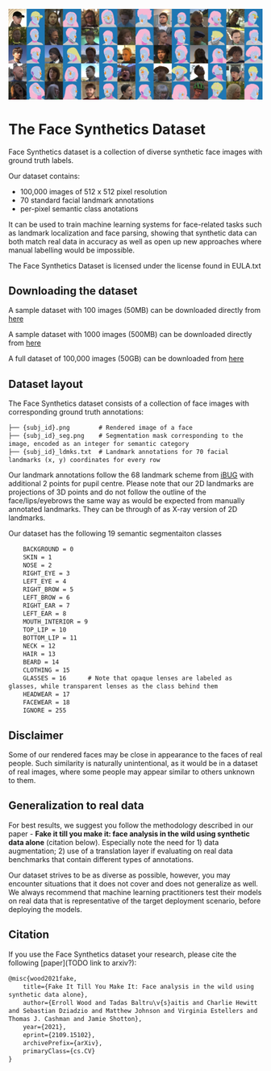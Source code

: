 ![alt text](docs/img/dataset_samples_2.jpg)

# The Face Synthetics Dataset

Face Synthetics dataset is a collection of diverse synthetic face images with ground truth labels.

Our dataset contains:
- 100,000 images of 512 x 512 pixel resolution
- 70 standard facial landmark annotations
- per-pixel semantic class anotations

It can be used to train machine learning systems for face-related tasks such as landmark localization and face parsing, showing that synthetic data can both match real data in accuracy as well as open up new approaches where manual labelling would be impossible.

The Face Synthetics Dataset is licensed under the license found in EULA.txt

## Downloading the dataset

A sample dataset with 100 images (50MB) can be downloaded directly from [here](https://facesyntheticspubwedata.blob.core.windows.net/iccv-2021/dataset_100.zip)

A sample dataset with 1000 images (500MB) can be downloaded directly from [here](https://facesyntheticspubwedata.blob.core.windows.net/iccv-2021/dataset_1000.zip)

A full dataset of 100,000 images (50GB) can be downloaded from [here](https://facesyntheticspubwedata.blob.core.windows.net/iccv-2021/dataset_100k.zip)

## Dataset layout

The Face Synthetics dataset consists of a collection of face images with corresponding ground truth annotations:

```
├── {subj_id}.png        # Rendered image of a face
├── {subj_id}_seg.png    # Segmentation mask corresponding to the image, encoded as an integer for semantic category
├── {subj_id}_ldmks.txt  # Landmark annotations for 70 facial landmarks (x, y) coordinates for every row
```

Our landmark annotations follow the 68 landmark scheme from [iBUG](https://ibug.doc.ic.ac.uk/resources/300-W/) with additional 2 points for pupil centre.
Please note that our 2D landmarks are projections of 3D points and do not follow the outline of the face/lips/eyebrows the same way as would be expected from manually annotated landmarks.
They can be through of as X-ray version of 2D landmarks.

Our dataset has the following 19 semantic segmentaiton classes
```
    BACKGROUND = 0
    SKIN = 1
    NOSE = 2
    RIGHT_EYE = 3
    LEFT_EYE = 4
    RIGHT_BROW = 5
    LEFT_BROW = 6
    RIGHT_EAR = 7
    LEFT_EAR = 8
    MOUTH_INTERIOR = 9
    TOP_LIP = 10
    BOTTOM_LIP = 11
    NECK = 12
    HAIR = 13
    BEARD = 14
    CLOTHING = 15
    GLASSES = 16      # Note that opaque lenses are labeled as glasses, while transparent lenses as the class behind them
    HEADWEAR = 17
    FACEWEAR = 18
    IGNORE = 255
```

## Disclaimer

Some of our rendered faces may be close in appearance to the faces of real people.  Such similarity is naturally unintentional, as it would be in a dataset of real images, where some people may appear similar to others unknown to them.


## Generalization to real data

For best results, we suggest you follow the methodology described in our paper - **Fake it till you make it: face analysis in the wild using synthetic data alone** (citation below). Especially note the need for 1) data augmentation; 2) use of a translation layer if evaluating on real data benchmarks that contain different types of annotations.

Our dataset strives to be as diverse as possible, however, you may encounter situations that it does not cover and does not generalize as well. We always recommend that machine learning practitioners test their models on real data that is representative of the target deployment scenario, before deploying the models.


## Citation

If you use the Face Synthetics dataset your research, please cite the following [paper](TODO link to arxiv?):


```
@misc{wood2021fake,
    title={Fake It Till You Make It: Face analysis in the wild using synthetic data alone},
    author={Erroll Wood and Tadas Baltru\v{s}aitis and Charlie Hewitt and Sebastian Dziadzio and Matthew Johnson and Virginia Estellers and Thomas J. Cashman and Jamie Shotton},
    year={2021},
    eprint={2109.15102},
    archivePrefix={arXiv},
    primaryClass={cs.CV}
}
```
